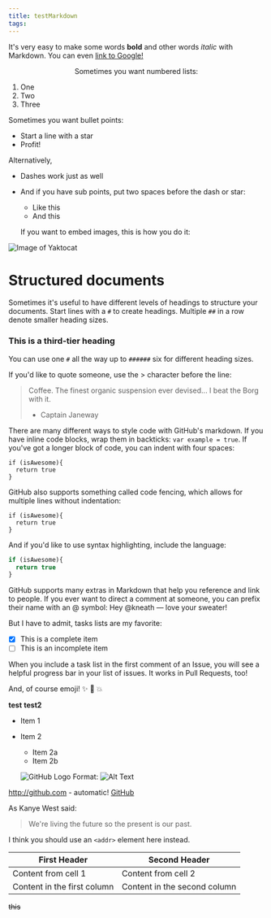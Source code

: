 ```yaml
---
title: testMarkdown
tags:
---
```

It's very easy to make some words **bold** and other words *italic* with Markdown. You can even [link to Google!](http://google.com)


<center>Sometimes you want numbered lists:</center>

1. One
2. Two
3. Three

Sometimes you want bullet points:

* Start a line with a star
* Profit!

Alternatively,
<!--more-->
- Dashes work just as well
- And if you have sub points, put two spaces before the dash or star:
  - Like this
  - And this



  If you want to embed images, this is how you do it:

![Image of Yaktocat](https://octodex.github.com/images/yaktocat.png)



# Structured documents

Sometimes it's useful to have different levels of headings to structure your documents. Start lines with a `#` to create headings. Multiple `##` in a row denote smaller heading sizes.

### This is a third-tier heading

You can use one `#` all the way up to `######` six for different heading sizes.

If you'd like to quote someone, use the > character before the line:

> Coffee. The finest organic suspension ever devised... I beat the Borg with it.
> - Captain Janeway




There are many different ways to style code with GitHub's markdown. If you have inline code blocks, wrap them in backticks: `var example = true`.  If you've got a longer block of code, you can indent with four spaces:

    if (isAwesome){
      return true
    }

GitHub also supports something called code fencing, which allows for multiple lines without indentation:

```
if (isAwesome){
  return true
}
```

And if you'd like to use syntax highlighting, include the language:

```javascript
if (isAwesome){
  return true
}
```



GitHub supports many extras in Markdown that help you reference and link to people. If you ever want to direct a comment at someone, you can prefix their name with an @ symbol: Hey @kneath — love your sweater!

But I have to admit, tasks lists are my favorite:

- [x] This is a complete item
- [ ] This is an incomplete item

When you include a task list in the first comment of an Issue, you will see a helpful progress bar in your list of issues. It works in Pull Requests, too!

And, of course emoji! :sparkles: :camel: :boom:





**test**
__test2__


* Item 1
* Item 2
  * Item 2a
  * Item 2b


  ![GitHub Logo](https://octodex.github.com/images/yaktocat.png)
Format: ![Alt Text](url)



http://github.com - automatic!
[GitHub](http://github.com)


As Kanye West said:

> We're living the future so
> the present is our past.




I think you should use an
`<addr>` element here instead.


First Header | Second Header
------------ | -------------
Content from cell 1 | Content from cell 2
Content in the first column | Content in the second column

~~this~~
